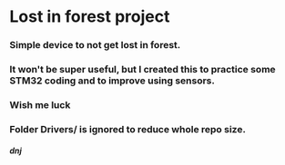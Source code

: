 # Lost in forest project

### Simple device to not get lost in forest.

### It won't be super useful, but I created this to practice some STM32 coding and to improve using sensors.

### Wish me luck

### Folder Drivers/ is ignored to reduce whole repo size.


##### dnj
